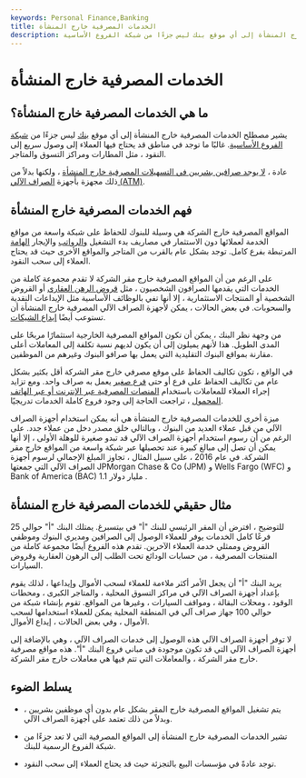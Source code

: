 ```yaml
---
keywords: Personal Finance,Banking
title: الخدمات المصرفية خارج المنشأة
description: يشير مصطلح الخدمات المصرفية خارج المنشأة إلى أي موقع بنك ليس جزءًا من شبكة الفروع الأساسية.
---
```


# الخدمات المصرفية خارج المنشأة
## ما هي الخدمات المصرفية خارج المنشأة؟

يشير مصطلح الخدمات المصرفية خارج المنشأة إلى أي موقع [بنك](/bank) ليس جزءًا من [شبكة الفروع الأساسية](/branch-office). غالبًا ما توجد في مناطق قد يحتاج فيها العملاء إلى وصول سريع إلى النقود ، مثل المطارات ومراكز التسوق والمتاجر.

عادة ، [لا يوجد صرافين بشريين في التسهيلات المصرفية خارج المنشأة](/branch-automation) ، ولكنها بدلاً من ذلك مجهزة بأجهزة [الصراف الآلي (ATM)](/atm).

## فهم الخدمات المصرفية خارج المنشأة

المواقع المصرفية خارج الشركة هي وسيلة للبنوك للحفاظ على شبكة واسعة من مواقع الخدمة لعملائها دون الاستثمار في مصاريف بدء التشغيل [والرواتب](/payroll) والإيجار [الهامة](/lease) المرتبطة بفرع كامل. توجد بشكل عام بالقرب من المتاجر والمواقع الأخرى حيث قد يحتاج العملاء إلى سحب النقود.

على الرغم من أن المواقع المصرفية خارج مقر الشركة لا تقدم مجموعة كاملة من الخدمات التي يقدمها الصرافون الشخصيون ، مثل [قروض الرهن العقاري](/home-mortgage) أو القروض الشخصية أو المنتجات الاستثمارية ، إلا أنها تفي بالوظائف الأساسية مثل الإيداعات النقدية والسحوبات. في بعض الحالات ، يمكن لأجهزة الصراف الآلي المصرفية خارج المنشأة أن تستوعب أيضًا [إيداع الشيكات](/check).

من وجهة نظر البنك ، يمكن أن تكون المواقع المصرفية الخارجية استثمارًا مربحًا على المدى الطويل. هذا لأنهم يميلون إلى أن يكون لديهم نسبة تكلفة إلى المعاملات أعلى مقارنة بمواقع البنوك التقليدية التي يعمل بها صرافو البنوك وغيرهم من الموظفين.

في الواقع ، تكون تكاليف الحفاظ على موقع مصرفي خارج مقر الشركة أقل بكثير بشكل عام من تكاليف الحفاظ على فرع أو حتى [فرع صغير](/mini-branch) يعمل به صراف واحد. ومع تزايد إجراء العملاء للمعاملات باستخدام [المنصات المصرفية عبر الإنترنت أو عبر الهاتف المحمول](/onlinebanking) ، تراجعت الحاجة إلى وجود فروع كاملة الخدمات تدريجيًا.

ميزة أخرى للخدمات المصرفية خارج المنشأة هي أنه يمكن استخدام أجهزة الصراف الآلي من قبل عملاء العديد من البنوك ، وبالتالي خلق مصدر دخل من عملاء جدد. على الرغم من أن رسوم استخدام أجهزة الصراف الآلي قد تبدو صغيرة للوهلة الأولى ، إلا أنها يمكن أن تصل إلى مبالغ كبيرة عند تحصيلها عبر شبكة واسعة من المواقع خارج مقر الشركة. في عام 2016 ، على سبيل المثال ، تجاوز المبلغ الإجمالي لرسوم أجهزة الصراف الآلي التي جمعتها JPMorgan Chase & Co (JPM) و Wells Fargo (WFC) و Bank of America (BAC) 1.1 مليار دولار .

## مثال حقيقي للخدمات المصرفية خارج المنشأة

للتوضيح ، افترض أن المقر الرئيسي للبنك "أ" في بيتسبرغ. يمتلك البنك "أ" حوالي 25 فرعًا كامل الخدمات يوفر للعملاء الوصول إلى الصرافين ومديري البنوك وموظفي القروض وممثلي خدمة العملاء الآخرين. تقدم هذه الفروع أيضًا مجموعة كاملة من المنتجات المصرفية ، من حسابات الودائع تحت الطلب إلى الرهون العقارية وقروض السيارات.

يريد البنك "أ" أن يجعل الأمر أكثر ملاءمة للعملاء لسحب الأموال وإيداعها ، لذلك يقوم بإعداد أجهزة الصراف الآلي في مراكز التسوق المحلية ، والمتاجر الكبرى ، ومحطات الوقود ، ومحلات البقالة ، ومواقف السيارات ، وغيرها من المواقع. تقوم بإنشاء شبكة من حوالي 100 جهاز صراف آلي في المنطقة المحلية يمكن للعملاء استخدامها لسحب الأموال ، وفي بعض الحالات ، إيداع الأموال.

لا توفر أجهزة الصراف الآلي هذه الوصول إلى خدمات الصراف الآلي ، وهي بالإضافة إلى أجهزة الصراف الآلي التي قد تكون موجودة في مباني فروع البنك "أ". هذه مواقع مصرفية خارج مقر الشركة ، والمعاملات التي تتم فيها هي معاملات خارج مقر الشركة.

## يسلط الضوء

- يتم تشغيل المواقع المصرفية خارج المقر بشكل عام بدون أي موظفين بشريين ، وبدلاً من ذلك تعتمد على أجهزة الصراف الآلي.

- تشير الخدمات المصرفية خارج المنشأة إلى المواقع المصرفية التي لا تعد جزءًا من شبكة الفروع الرسمية للبنك.

- توجد عادةً في مؤسسات البيع بالتجزئة حيث قد يحتاج العملاء إلى سحب النقود.


